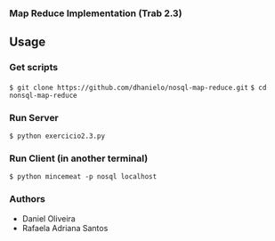 ### Map Reduce Implementation (Trab 2.3)
## Usage
### Get scripts
```$ git clone https://github.com/dhanielo/nosql-map-reduce.git```
```$ cd nonsql-map-reduce```
### Run Server
```$ python exercicio2.3.py```
### Run Client (in another terminal)
```$ python mincemeat -p nosql localhost```
### Authors
- Daniel Oliveira
- Rafaela Adriana Santos	
